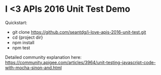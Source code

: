 # I <3 APIs 2016 Unit Test Demo

Quickstart: 
- git clone https://github.com/seantdg/i-love-apis-2016-unit-test.git
- cd {project dir}
- npm install
- npm test

Detailed community explanation here: https://community.apigee.com/articles/3964/unit-testing-javascript-code-with-mocha-sinon-and.html

